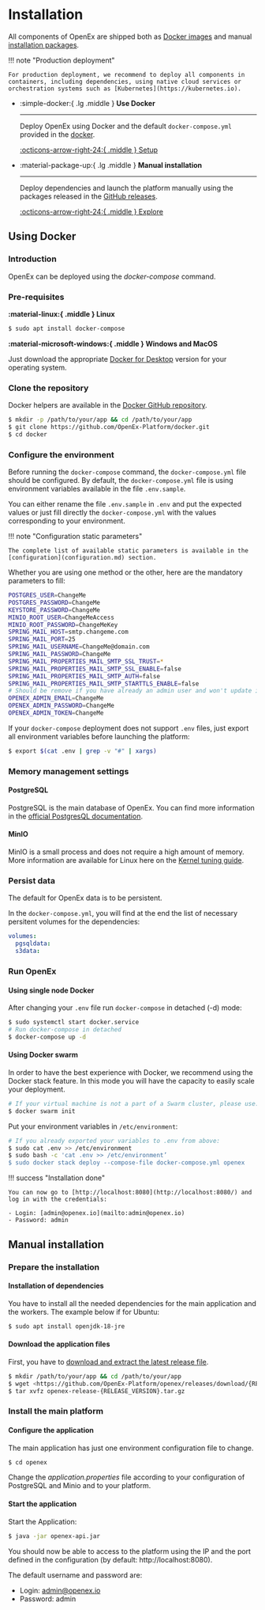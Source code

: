 # Installation

All components of OpenEx are shipped both as [Docker images](https://hub.docker.com/u/openexhq) and manual [installation packages](https://github.com/OpenEx-Platform/openex/releases).

!!! note "Production deployment"

    For production deployment, we recommend to deploy all components in containers, including dependencies, using native cloud services or orchestration systems such as [Kubernetes](https://kubernetes.io).

<div class="grid cards" markdown>

-   :simple-docker:{ .lg .middle } __Use Docker__

    ---

    Deploy OpenEx using Docker and the default `docker-compose.yml` provided
    in the [docker](https://github.com/OpenEx-Platform/docker).

    [:octicons-arrow-right-24:{ .middle } Setup](#using-docker)

-   :material-package-up:{ .lg .middle } __Manual installation__

    ---

    Deploy dependencies and launch the platform manually using the packages
    released in the [GitHub releases](https://github.com/OpenEx-Platform/openex/releases).

    [:octicons-arrow-right-24:{ .middle } Explore](#manual-installation)
</div>

## Using Docker

### Introduction

OpenEx can be deployed using the *docker-compose* command.

### Pre-requisites

**:material-linux:{ .middle } Linux**

```bash
$ sudo apt install docker-compose
```

**:material-microsoft-windows:{ .middle } Windows and MacOS**

Just download the appropriate [Docker for Desktop](https://www.docker.com/products/docker-desktop) version for your operating system.

### Clone the repository

Docker helpers are available in the [Docker GitHub repository](https://github.com/OpenEx-Platform/docker).

```bash
$ mkdir -p /path/to/your/app && cd /path/to/your/app
$ git clone https://github.com/OpenEx-Platform/docker.git
$ cd docker
```

### Configure the environment

Before running the `docker-compose` command, the `docker-compose.yml` file should be configured. By default, the `docker-compose.yml` file is using environment variables available in the file `.env.sample`.

You can either rename the file `.env.sample` in `.env` and put the expected values or just fill directly the `docker-compose.yml` with the values corresponding to your environment.

!!! note "Configuration static parameters"

    The complete list of available static parameters is available in the [configuration](configuration.md) section.

Whether you are using one method or the other, here are the mandatory parameters to fill:

```bash
POSTGRES_USER=ChangeMe
POSTGRES_PASSWORD=ChangeMe
KEYSTORE_PASSWORD=ChangeMe
MINIO_ROOT_USER=ChangeMeAccess
MINIO_ROOT_PASSWORD=ChangeMeKey
SPRING_MAIL_HOST=smtp.changeme.com
SPRING_MAIL_PORT=25
SPRING_MAIL_USERNAME=ChangeMe@domain.com
SPRING_MAIL_PASSWORD=ChangeMe
SPRING_MAIL_PROPERTIES_MAIL_SMTP_SSL_TRUST=*
SPRING_MAIL_PROPERTIES_MAIL_SMTP_SSL_ENABLE=false
SPRING_MAIL_PROPERTIES_MAIL_SMTP_AUTH=false
SPRING_MAIL_PROPERTIES_MAIL_SMTP_STARTTLS_ENABLE=false
# Should be remove if you have already an admin user and won't update it
OPENEX_ADMIN_EMAIL=ChangeMe
OPENEX_ADMIN_PASSWORD=ChangeMe
OPENEX_ADMIN_TOKEN=ChangeMe
```

If your `docker-compose` deployment does not support `.env` files, just export all environment variables before launching the platform:

```bash
$ export $(cat .env | grep -v "#" | xargs)
```

### Memory management settings

#### PostgreSQL

PostgreSQL is the main database of OpenEx. You can find more information in the [official PostgresQL documentation](https://hub.docker.com/_/postgres).

#### MinIO

MinIO is a small process and does not require a high amount of memory. More information are available for Linux here on the [Kernel tuning guide](https://github.com/minio/minio/tree/master/docs/deployment/kernel-tuning).

### Persist data

The default for OpenEx data is to be persistent.

In the `docker-compose.yml`, you will find at the end the list of necessary persitent volumes for the dependencies:

```yaml
volumes:
  pgsqldata:
  s3data:
```

### Run OpenEx

#### Using single node Docker

After changing your `.env` file run `docker-compose` in detached (-d) mode:

```bash
$ sudo systemctl start docker.service
# Run docker-compose in detached 
$ docker-compose up -d
```

#### Using Docker swarm

In order to have the best experience with Docker, we recommend using the Docker stack feature. In this mode you will have the capacity to easily scale your deployment.

```bash
# If your virtual machine is not a part of a Swarm cluster, please use:
$ docker swarm init
```

Put your environment variables in `/etc/environment`:

```bash
# If you already exported your variables to .env from above:
$ sudo cat .env >> /etc/environment
$ sudo bash -c 'cat .env >> /etc/environment’
$ sudo docker stack deploy --compose-file docker-compose.yml openex
```

!!! success "Installation done"

    You can now go to [http://localhost:8080](http://localhost:8080/) and log in with the credentials:

    - Login: [admin@openex.io](mailto:admin@openex.io)
    - Password: admin

## Manual installation

### Prepare the installation

#### Installation of dependencies

You have to install all the needed dependencies for the main application and the workers. The example below if for Ubuntu:

```bash
$ sudo apt install openjdk-18-jre 
```

#### Download the application files

First, you have to [download and extract the latest release file](https://github.com/OpenEx-Platform/openex/releases).

```bash
$ mkdir /path/to/your/app && cd /path/to/your/app
$ wget <https://github.com/OpenEx-Platform/openex/releases/download/{RELEASE_VERSION}/openex-release-{RELEASE_VERSION}.tar.gz>
$ tar xvfz openex-release-{RELEASE_VERSION}.tar.gz
```

### Install the main platform

#### Configure the application

The main application has just one environment configuration file to change.

```bash
$ cd openex
```

Change the *application.properties* file according to your configuration of PostgreSQL and Minio and to your platform.

#### Start the application

Start the Application:

```bash
$ java -jar openex-api.jar
```

You should now be able to access to the platform using the IP and the port defined in the configuration (by default: http://localhost:8080).

The default username and password are:

- Login: admin@openex.io
- Password: admin
